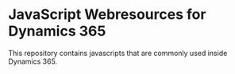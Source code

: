 # JavaScript Webresources for Dynamics 365 
This repository contains javascripts that are commonly used inside Dynamics 365.


